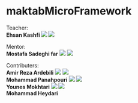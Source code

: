 # maktabMicroFramework

Teacher:<br/>
**Ehsan Kashfi  [<img src="https://img.shields.io/badge/Github-➡-blue"/>](https://github.com/ehsanmody)  [<img src="https://img.shields.io/badge/Profile-Linkedin-blue"/>](https://ir.linkedin.com/in/ehsan-kashfi)** 

Mentor:<br/>
**Mostafa Sadeghi far** [<img src="https://img.shields.io/badge/Github-➡-blue"/>](https://GitHub.com/mostafasadeghifar)  [<img src="https://img.shields.io/badge/Profile-Linkedin-blue"/>](http://linkedin.com)



Contributers:<br/>
**Amir Reza Ardebili** [<img src="https://img.shields.io/badge/Github-➡-blue"/>](https://github.com/seyedamirrezaardebili)  [<img src="https://img.shields.io/badge/Profile-Linkedin-blue"/>](http://linkedin.com)
<br/>
**Mohammad Panahpouri** [<img src="https://img.shields.io/badge/Github-➡-blue"/>](https://github.com/mohammadpnp)  [<img src="https://img.shields.io/badge/Profile-Linkedin-blue"/>](http://linkedin.com)<br/>
**Younes Mokhtari** [<img src="https://img.shields.io/badge/Github-➡-blue"/>](https://github.com/YounesMokhtari)  [<img src="https://img.shields.io/badge/Profile-Linkedin-blue"/>](http://linkedin.com)<br/>
**Mohammad Heydari**
